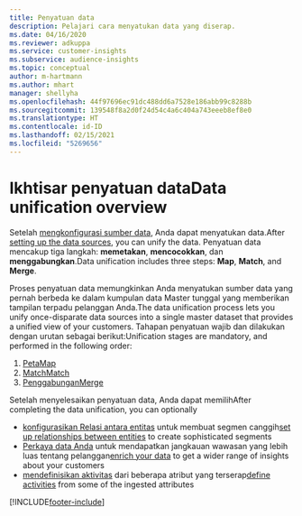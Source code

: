 ```yaml
---
title: Penyatuan data
description: Pelajari cara menyatukan data yang diserap.
ms.date: 04/16/2020
ms.reviewer: adkuppa
ms.service: customer-insights
ms.subservice: audience-insights
ms.topic: conceptual
author: m-hartmann
ms.author: mhart
manager: shellyha
ms.openlocfilehash: 44f97696ec91dc488dd6a7528e186abb99c8288b
ms.sourcegitcommit: 139548f8a2d0f24d54c4a6c404a743eeeb8ef8e0
ms.translationtype: HT
ms.contentlocale: id-ID
ms.lasthandoff: 02/15/2021
ms.locfileid: "5269656"
---
```

# <a name="data-unification-overview"></a><span data-ttu-id="7771f-103">Ikhtisar penyatuan data</span><span class="sxs-lookup"><span data-stu-id="7771f-103">Data unification overview</span></span>

<span data-ttu-id="7771f-104">Setelah [mengkonfigurasi sumber data](data-sources.md), Anda dapat menyatukan data.</span><span class="sxs-lookup"><span data-stu-id="7771f-104">After [setting up the data sources](data-sources.md), you can unify the data.</span></span> <span data-ttu-id="7771f-105">Penyatuan data mencakup tiga langkah: **memetakan**, **mencocokkan**, dan **menggabungkan**.</span><span class="sxs-lookup"><span data-stu-id="7771f-105">Data unification includes three steps: **Map**, **Match**, and **Merge**.</span></span>

<span data-ttu-id="7771f-106">Proses penyatuan data memungkinkan Anda menyatukan sumber data yang pernah berbeda ke dalam kumpulan data Master tunggal yang memberikan tampilan terpadu pelanggan Anda.</span><span class="sxs-lookup"><span data-stu-id="7771f-106">The data unification process lets you unify once-disparate data sources into a single master dataset that provides a unified view of your customers.</span></span> <span data-ttu-id="7771f-107">Tahapan penyatuan wajib dan dilakukan dengan urutan sebagai berikut:</span><span class="sxs-lookup"><span data-stu-id="7771f-107">Unification stages are mandatory, and performed in the following order:</span></span>

1. [<span data-ttu-id="7771f-108">Peta</span><span class="sxs-lookup"><span data-stu-id="7771f-108">Map</span></span>](map-entities.md)
2. [<span data-ttu-id="7771f-109">Match</span><span class="sxs-lookup"><span data-stu-id="7771f-109">Match</span></span>](match-entities.md)
3. [<span data-ttu-id="7771f-110">Penggabungan</span><span class="sxs-lookup"><span data-stu-id="7771f-110">Merge</span></span>](merge-entities.md)

<span data-ttu-id="7771f-111">Setelah menyelesaikan penyatuan data, Anda dapat memilih</span><span class="sxs-lookup"><span data-stu-id="7771f-111">After completing the data unification, you can optionally</span></span>

- <span data-ttu-id="7771f-112">[konfigurasikan Relasi antara entitas](relationships.md) untuk membuat segmen canggih</span><span class="sxs-lookup"><span data-stu-id="7771f-112">[set up relationships between entities](relationships.md) to create sophisticated segments</span></span>
- <span data-ttu-id="7771f-113">[Perkaya data Anda](enrichment-hub.md) untuk mendapatkan jangkauan wawasan yang lebih luas tentang pelanggan</span><span class="sxs-lookup"><span data-stu-id="7771f-113">[enrich your data](enrichment-hub.md) to get a wider range of insights about your customers</span></span>
- <span data-ttu-id="7771f-114">[mendefinisikan aktivitas](activities.md) dari beberapa atribut yang terserap</span><span class="sxs-lookup"><span data-stu-id="7771f-114">[define activities](activities.md) from some of the ingested attributes</span></span>


[!INCLUDE[footer-include](../includes/footer-banner.md)]